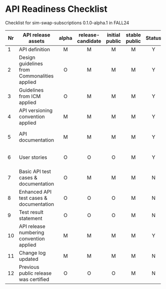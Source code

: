 # API Readiness Checklist

Checklist for sim-swap-subscriptions 0.1.0-alpha.1 in FALL24


| Nr | API release assets  | alpha | release-candidate |  initial<br>public | stable<br> public | Status | Comments |
|----|----------------------------------------------|:-----:|:-----------------:|:-------:|:------:|:----:|:----:|
|  1 | API definition                               |   M   |         M         |    M    |    M   |  Y   |  [link](code/API_definitions/sim-swap-subscriptions.yaml) |
|  2 | Design guidelines from Commonalities applied |   O   |         M         |    M    |    M   |  Y   |  Y     |
|  3 | Guidelines from ICM applied                  |   O   |         M         |    M    |    M   |  Y   |  Y  |
|  4 | API versioning convention applied            |   M   |         M         |    M    |    M   |  Y   |  Y  |
|  5 | API documentation                            |   M   |         M         |    M    |    M   |  Y   | contained in API definition |
|  6 | User stories                                 |   O   |         O         |    O    |    M   |  Y   | Not Relevant (NR)   |
|  7 | Basic API test cases & documentation         |   O   |         M         |    M    |    M   |  N   | NR |
|  8 | Enhanced API test cases & documentation      |   O   |         O         |    O    |    M   |  N   | NR    |
|  9 | Test result statement                        |   O   |         O         |    O    |    M   |  N   | NR   |
| 10 | API release numbering convention applied     |   M   |         M         |    M    |    M   |  Y   |  Y    |
| 11 | Change log updated                           |   M   |         M         |    M    |    M   |  N   | to be provided |
| 12 | Previous public release was certified        |   O   |         O         |    O    |    M   |  N   | NR    | 